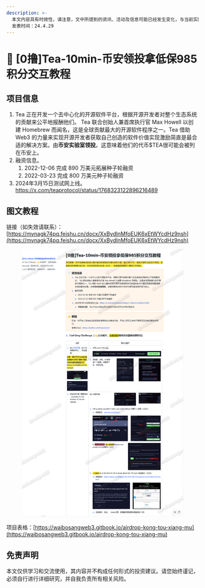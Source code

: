 ```yaml
---
description: >-
  本文内容具有时效性，请注意，文中所提到的资讯、活动及信息可能已经发生变化，与当前实际情况有所不同。我们建议您在做出任何决策之前，始终进行自主研究和验证。
  发表时间：24.4.29
---
```


# 🍵 \[0撸]Tea-10min-币安领投拿低保985积分交互教程

## **项目信息**

1. Tea 正在开发一个去中心化的开源软件平台，根据开源开发者对整个生态系统的贡献来公平地报酬他们。 Tea 联合创始人兼首席执行官 Max Howell 以创建 Homebrew 而闻名，这是全球贡献最大的开源软件程序之一。Tea 借助 Web3 的力量来实现开源开发者获取自己创造的软件价值实现激励简直是最合适的解决方案。由**币安实验室领投**。这意味着他们的代币$TEA很可能会被列在币安上。
2. 融资信息。
   1. 2022-12-06 完成 890 万美元拓展种子轮融资
   2. 2022-03-23 完成 800 万美元种子轮融资
3. 2024年3月15日测试网上线。https://x.com/teaprotocol/status/1768323122896216489

## 图文教程

链接（如失效请联系）：[https://mvnagk74pq.feishu.cn/docx/XxBydInMfoEUK6xEtWYcdHz9nsh](https://mvnagk74pq.feishu.cn/docx/XxBydInMfoEUK6xEtWYcdHz9nsh)

<figure><img src="../.gitbook/assets/image (504).png" alt=""><figcaption></figcaption></figure>

项目表格：[https://waibosangweb3.gitbook.io/airdrop-kong-tou-xiang-mu](https://waibosangweb3.gitbook.io/airdrop-kong-tou-xiang-mu)

## 免责声明 <a href="#mian-ze-sheng-ming" id="mian-ze-sheng-ming"></a>

本文仅供学习和交流使用，其内容并不构成任何形式的投资建议。请您始终谨记，必须自行进行详细研究，并自我负责所有相关风险。
